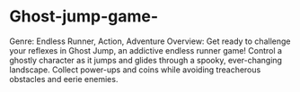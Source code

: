 # Ghost-jump-game-
Genre: Endless Runner, Action, Adventure  Overview:  Get ready to challenge your reflexes in Ghost Jump, an addictive endless runner game! Control a ghostly character as it jumps and glides through a spooky, ever-changing landscape. Collect power-ups and coins while avoiding treacherous obstacles and eerie enemies.
